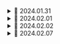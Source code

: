 <details>
<summary>📅 2024.01.31</summary>

<h1>npm 초기화 및 Express 설치</h1>

- `npm init`

  - package.json : 프로젝트의 정보와 프로젝트에서 사용 중인 패키지의 의존성을 관리하는 곳

- `npm install express`

  - express : Node.js 의 API를 단순화하고 유용한 기능들을 더 추가 시켜 Node.js 를 더 편리하고 유용하게 사용할 수 있게 해주는 모듈

- index.js 파일 생성
  - Node.js 에서 진입점이 되는 파일

<h2>라우팅 및 서버 구동</h2>

```javascript
const express = require("express");
const dotenv = require("dotenv");

dotenv.config();

const app = express();

app.get("/", (req, res) => {
  res.send("Hello World");
});

//PORT
const PORT = process.env.PORT;

app.listen(PORT, () => {
  console.log(`Listening on ${PORT}`);
});
```

`node index.js`

![image](https://github.com/JEONGSUJONG/readme-main/assets/142254876/5dfa5b4c-a604-4889-b148-3f7ea4371fb2)

- `npm install -D nodemon` : nodemon 은 Node.js 애플리케이션의 코드 변경을 감지하고 자동으로 서버를 다시 시작해주는 도구

- package.json

```json
  "scripts": {
    "dev": "nodemon src/index.js",      // 추가
    "test": "echo \"Error: no test specified\" && exit 1"
  },
```

`npm run dev`

<h1>BE Folder Structure</h1>

```
├─node_modules
├─src
    ├─middleware
    │   └─auth.js
    ├─models
    │   └─User.js
    ├─routes
    │   └─users.js
    └─index.js
├─public
    └─//static 파일
├─.env
├─.gitignore
├─package-lock.json
└─package.json
```

<h1>필요한 package 설치</h1>

- `npm install bcryptjs` : `bcryptjs` 비밀번호를 해싱을 수행하기 위한 라이브러리
- `npm install jsonwebtoken` : `jsonwebtoken` JSON 형식의 토큰을 생성하고 검증하기 위한 라이브러리. 주로 (Authentication) 을 구현할 때 사용되며 특히, 웹 토큰 (JSON Web Token)을 생성하여 사용자의 세션 상태를 유지하거나 검증할 수 있게 한다.
- `npm install cors` : Express 애플리케이션에서 클라이언트와 서버 간의 HTTP 요청에 응답하고 자원 요청을 허용하는 미들웨어
- `npm install mongoose` : MongoDB와 상호 작용하기 위한 Node.js 라이브러리.

<h1>express.static()</h1>

- express.static : 이미지, CSS 파일 및 Javascript 파일과 같은 정적 파일을 제공하려면 Express의 express.static 내장 미들웨어 기능을 사용할 수 있다.

![image](https://github.com/JEONGSUJONG/readme-main/assets/142254876/8aa45f1e-9deb-40cb-9783-219769a685bc)

- index.js

```javascript
const path = require("path");

// public 폴더 안의 정적 파일 가져오기
app.use(express.static(path.join(__dirname, "../public")));
```

![image](https://github.com/JEONGSUJONG/readme-main/assets/142254876/32c17f29-8f63-4044-9c41-84bd03e88bc8)

- `__dirname` : 현재 파일이 위치한 디렉토리를 의미
  - `path.join` 을 사용하여 정적 파일이 위치한 디렉토리 경로를 지정합니다.
- `"../public"` 은 정적 파일들이 위치한 디렉토리

`app.use("가상경로", express.static("public"));` : 가상경로로 사용할 수 있지만 노드 프로세스를 시작하는 디렉토리는 상대적이기에 위의 예시인 절대 경로로 사용하는 것을 권장.

<h1>Cors</h1>

- Server와 Client 간 Port가 다르거나 도메인이 다르면 즉, Origin이 다르면 Request 를 보낼 수 없다.
  - Why? 보안을 위한 Same Origin Policy 정책 때문 (동일 출처 정책)
- Cross-Origin Resource Sharing 를 사용하면 된다.
- `app.use(cors())`

<h1>Express.json</h1>

`app.use(express.json())`

```javascript
app.use(express.json());

app.post("/", (req, res) => {
  console.log(req.body);
  res.json(req.body);
});
```

https://github.com/JEONGSUJONG/readme-main/assets/142254876/bb725cbd-f045-490d-8385-216f9922e008

<h1>mongoose</h1>

- Mongoose : 데이터를 만들고 관리하기 위해서 먼저 Schema 를 만들고 그 스키마로 모델을 만든다. 몽구스는 MongoDB 를 쓸 때 사용해도 되고 안 써도 되는 선택사항

1. 스키마를 생성한다
2. 스키마를 이용하여 모델을 만든다
3. 모델을 이용하여 데이터를 CRUD 할 수 있다.

```javascript
const mongoose = require("mongoose");

const product = new mongoose.Schema({
  name: {
    type: String,
    required: true
  }
  price: {
    type: Number
  }
  ...
})

const Product = mongoose.model("Product", productSchema);
module.exports = Product;
```

- 애플리케이션 계층에서 특정 스키마를 적용

  - 모델 유효성 검사
  - MongoDB 작업을 쉽게 하기 위한 기타 기능

- Schema : Mongoose 스키마는 문서 (Document)의 구조, 기본값, 유효성 검사를 정의 (default: 0, required: true/false)
- Model : Mongoose 모델은 레코드 생성,쿼리,업데이트,삭제 등을 위한 데이터 베이스 인터페이스 제공

<h2>MongoDB Atlas Cloud Service</h2>

https://www.mongodb.com/ko-kr

로그인 -> new project -> database -> Build a Database

-> DatabaseAccess (username, password) 기억하기

```javascript
const mongoose = require("mongoose");

// mongoose
mongoose
  .connect(process.env.MONGO_URL, {
    dbName: process.env.MONGO_DB_NAME,
  })
  .then(() => console.log("MongoDB Connected"))
  .catch((err) => console.log(err));
```

- URL : Atlas -> Deployment/Database -> Connect -> Drivers -> `Add your connection string into your application code` URL 복사 후 .env 파일에 넣기 -> URL 에 `<username>:<password>` 에 DatabaseAccess 설정한 username과 password 넣어주기

![image](https://github.com/JEONGSUJONG/readme-main/assets/142254876/a6d204e6-46ca-481e-90c8-93ef31eed596)
정상적으로 연결되었다..!

- MongoDB Compass 에서도 동일한 URL 적용

<h2>User Schema 생성</h2>

- models/User.js

```javascript
const mongoose = required("mongoose");

const userSchema = mongoose.Schema({
  name: {
    type: String,
    maxLength: 50,
  },
  email: {
    type: String,
    trim: true, // 문자열 양 끝 공백 제거
    unique: 1, // 중복된 값 허용 x
  },
  password: {
    type: String,
    minLength: 5,
    required: true,
  },
  role: {
    type: Number,
    default: 0,
  },
  image: {
    type: String,
  },
});

const User = mongoose.model("User", userSchema);

module.exports = User;
```

<h1>Express 에러 처리</h1>

- 기본 라우트에서 에러 발생시키기
```javascript
app.get("/", (req, res) => {
  throw new Error("This is Error");
});
```

![image](https://github.com/JEONGSUJONG/readme-main/assets/142254876/3400c926-ca16-40a1-b059-e38ee3b36ec5)

- 실행하면 바로 서버가 다운(Crash) 된다 (에러 처리 미들웨어 필요)

```javascript
app.get("/", (req, res) => {
  throw new Error("This is Error");
});

// 에러 처리기
app.use((error, req, res, next) => {
  res.send(error.message);
});
```

![image](https://github.com/JEONGSUJONG/readme-main/assets/142254876/ff8d7f0c-ce29-45af-9497-da541b62231d)

- 위와같으면 서버가 다운 되지 않고 에러 메시지를 보여준다.
- 하지만, 비동기 요청으로 인한 에러는 에러 처리기에서 못 받는다.

```javascript
app.get("/", (req, res) => {
  setImmediate(() => {
    throw new Error("This is Error");
  });
});

app.use((error, req, res, next) => {
  res.send(error.message);
});
```

![image](https://github.com/JEONGSUJONG/readme-main/assets/142254876/6c16141e-8d2c-4fa9-89ba-c326681568d2)


<h2>How to solve?</h2>

- next 이용하기

```javascript
app.get("/", (req, res, next) => {
  setImmediate(() => {
    next(new Error("This is Error"));
  });
});

app.use((error, req, res, next) => {
  res.status(500).send(error.message || 'Internal Server Error');
});
```

</details>


<details>
<summary>📅 2024.02.01</summary>

<h1>RegisterRouter생성</h1>

- "회원가입" 을 클릭하면 client가 thunkFunction 내에서 비동기 요청을 보냄

```javascript
const response = await axiosInstance.post(`/users/register`, body);
return response.data;
```

- 서버에서 이 비동기 요청을 처리해주어야함.

- routes/user.js
```javascript
const express = require("express");
const router = express.Router();

router.post("/users/register", (req, res) => {
  // User 데이터를 저장해야함.
});


module.exports = router;
```

- index.js
```javascript
const UserRouter = require("./routes/user-router");
app.use('/api/v1/users', UserRouter);
```

- `api/v1` 으로 받으니 FE - axios.js 수정해줘야함

```javascript
baseURL: import.meta.env.PROD ? "" : "http://localhost:5000/api/v1",
```


- req.body 받기

![image](https://github.com/JEONGSUJONG/readme-main/assets/142254876/9499ab40-1524-413d-aa28-44f4db7d81f1)

```javascript
router.post("/users/register", async (req, res, next) => {
  try {
    const user = new User(req.body);
    await user.save();
    return res.sendStatus(200);
  } catch (error) {
    next(error)
  }
});
```

- req.body 안에 존재하는 `email` `image` `name` `password` 를 받아온다.

https://github.com/JEONGSUJONG/readme-main/assets/142254876/02c49e16-d122-44e1-8a5e-00db24e9d982


<h1>비밀번호 암호화</h1>

![image](https://github.com/JEONGSUJONG/readme-main/assets/142254876/b442d43e-184d-4837-aa61-c81d7d5b6220)

위의 DB에서는 password가 노출되어 해커가 db를 열게되면 쉽게 user의 password을 알 수 있게된다.

- bcryptjs
  - `npm install bcryptjs --save`


<h2>비밀번호 저장 방법</h2>

1. 원본 비밀번호 저장 (최악)
2. 비밀번호를 암호화 키 (Encryption Key)와 함께 암호화 (양방향)
  - 어떠한 암호를 이용해서 비밀번호를 암호화 하고 그 암호를 이용하여 복호화 가능.
    - "1234" -> 암호화(알고리즘+암호화 키) -> "qUuFwnAdNnDs"
    - "qUuFwnAdNnDs" -> 복호화 -> "1234"
  - 암호화 키가 노출되면 알고리즘은 대부분 오픈되어있어 위험함.
3. SHA256 해시(Hash)해서 저장(단방향)
  - https://emn178.github.io/online-tools/sha256
    - "1234" -> 해시 -> "qUuFwnAdNnDs"
    - "qUuFwnAdNnDs" -> 복호화 불가능!
  - 단, "1234" 와 같은 비밀번호는 "qUuFwnAdNnDs" 와 같이 암호화 되므로 레인보우 테이블(함호화 전과 후를 갖고있는 테이블)을 비교하여 찾아낼 수 있다.
4. 솔트(salt) + 비밀번호(plain pw) 를 해시로 암호화해서 저장
  - "1234" -> salt + "1234" -> 암호화된 값
  - "1234" -> salt + "1234" -> 다른 암호화된 값

- bcrypt는 salt를 사용하는 암호화 알고리즘으로 그 값을 DB에 저장하게 된다
  
<h3>UserSchema</h3>

`userSchema.pre()` : 스키마를 저장하기 전에 먼저 호출되어 해시화를 진행해준다.

- user-schema.js
```javascript
const bcrypt = require("bcryptjs");
...
userSchema.pre('save', async function (next) {
  let user = this;    // user의 data 들어감 (email, name ...)
  if (user.isModified('password')) {
    const salt = await bcrypt.genSalt(10);
    const hash = await bcrypt.hash(user.password, salt);
    user.password = hash;
  }
  next();
})
// mogoose 하기 전에 작성해줘야함!
const User = mongoose.model("User", userSchema);
```

https://github.com/JEONGSUJONG/readme-main/assets/142254876/32c6a1a9-0cc9-4956-b36d-802beda0b619

</details>

<details>
<summary>📅 2024.02.02</summary>

<h1>인증 절차가 필요한 이유</h1>

- 만약 client와 server 간의 첫 번째 요청에서 자신이 "123"이라고 말해도 그 후 서버에게 다시 물어보면 서버는 내가 누군지 모른다.
- HTTP 는 stateless 하기 때문이다.
  - 상태 비저장 프로토콜은 서버가 여러 요청 기간 동안 각 사용자에 대한 정보나 상태를 유지할 필요가 없다.
    - 성능(performance) 저하 문제 : 각 요청에 대한 연결을 재설정하는 데 소요되는 시간/대역폭을 최소화하기 위한 것
    - 만약, 요청 하나하나에 사용자의 status 와 info를 포함하면 server는 누군지는 알지만 많은 트래픽으로 성능 저하의 원인이 된다.
    - 그래서 인증 절차가 필요하다.

![image](https://github.com/JEONGSUJONG/readme-main/assets/142254876/00573708-7999-4676-a8ea-2a4f25600798)
 
- (2) Token 안에 유저의 정보를 포함하는 토큰을 생성한다.
- (3) 응답을 보낼 때 HTTP header 에 Token과 같이 보낸다.
- (5) 요청을 보낼 때 역시 Token을 같이 보내준다.
- (6) server에서는 Token을 복호화해서 갖고 있는 유저 정보를 알 수 있다. (stateless -> statefull)

<h2>JWT</h2>

- JWT (JSON Web Token) : 당사자간에 정보를 JSON 개체로 안전하게 전송하기 위한 컴팩트하고 독립적인 방식을 정의하는 개방형 표준 (RFC 7519) 이다. 
- 정보를 안전하게 전할 때 혹은 유저의 권한 같은 것을 체크 하기 위해서 사용되는 모듈

<h3>JWT 구조</h3>

[https://jwt.io/](https://jwt.io/)

![image](https://github.com/JEONGSUJONG/readme-main/assets/142254876/fdb509bc-a3c4-466b-bdba-c07a3014ff69)

- Header(red) : Token에 대한 메타 데이터 포함 (타입, 해싱 알고리즘)
- Payload(purple) : 유저 정보(issuer), 만료 기간(expiration time), 주제(subject) 등등 ..
- Verify Signature(blue) : Token이 보낸 사람에 의해 서명되었으며 어떤 식으로도 변경되지 않았는지 확인하는 데 사용되는 서명
  - 서명은 헤더 및 페이로드 세그먼트, 서명 알고리즘, 비밀 / 공개 키를 사용하여 생성됨.

![image](https://github.com/JEONGSUJONG/readme-main/assets/142254876/b04d0b49-9d7f-4377-993a-58355ae17503)

1. Admin 유저가 보고자 할 경우 (관리자 권한 페이지)
2. 요청을 보낼 때 Token을 Header에 넣어서 같이 보냄
3. 서버에서는 JWT를 이용하여 Token을 다시 생성한 후 두 개를 비교
  - 서버에서 요청에서 같이 온 Header랑 payload를 가져오고 서버안에 있는 Secret 을 이용하여 Signature 부분을 다시 생성
  - Client에서 온 Headers + Client에서 온 Payload + Server에서 갖고 있는 Secret Text
4. 일치하면 Admin 유저가 원하는 글을 볼 수 있다.


<h1>Login Router 생성</h1>

- FE 

```jsx
const response = await axiosInstance.post(`/users/login`, body);
```

- 현재 post 요청을 받아올 API 가 필요하다

- users-router.js

```javascript
// Login
UserRouter.post("/login", async (req, res, next) => {
  // req.body : email , password
  try {
    // 존재하는 유저인지 체크

    // 비밀번호가 올바른지 체크 (comparePassword 함수)

    // JWT 토큰생성

    // 토큰 생성 후 유저와 토큰 데이터 응답으로 보내주기
  } catch (error) {
    
  }
})
```

- comparePassword 함수는 user-shema 에서 정의한다.

```javascript
userSchema.methods.comparePassword = async function (plainPassword) {
  let user = this;

  const isMatch = await bcrypt.compare(plainPassword, user.password);
  return isMatch;
};
```

- 기능은 사용자의 비밀번호 비교를 수행한다.
- `plainPassword` 를 해시된 비밀번호와 비교하여 일치 여부를 return 한다.

- users-router.js

```javascript
// Login
UserRouter.post("/login", async (req, res, next) => {
  // req.body : email , password(plainText)
  try {
    // 존재하는 유저인지 체크
    const user = await User.findOne({ email: req.body.email });
    if (!user) {
      return res.status(400).send("Auth failed, email not found");
    }
    // 비밀번호가 올바른지 체크
    const isMatch = await user.comparePassword(req.body.password);
    if (!isMatch) {
      return res.status(400).send("Wrong password");
    }
    const payload = {
      userId: user._id.toHexString(), // Obj Id 이기 때문에 String으로 변환
    }
    // JWT Token 생성
    const accessToken = JWT.sign(payload, process.env.JWT_SECRET, { expiresIn: '1h' });
    // 토큰 생성 후 유저와 토큰 데이터 응답으로 보내주기
    return res.json({ user, accessToken });
  } catch (error) {
    next(error);
  }
})
```

- `userSchema` 에서 받아온 `isMatch` 로 평문과 암호화된 비밀번호를 비교한 값으로 판단한다.
- `payload` 는 토큰에 담기는 정보를 정의하고 여기선userId가 들어가있다.
- `JWT.sign` 메소드는 `payload` 와 Secret Key로 JWT 토큰을 생성한다.

![image](https://github.com/JEONGSUJONG/readme-main/assets/142254876/0704814d-5c12-407b-94d2-aa7c6cf75186)

- `return res.json({ user, accessToken })` 에서 user 데이터를 반환하면 보안적 측면에서 위험하지 않을까?
  - Client와 Server간의 통신에서 인증 정보를 주고 받을 때 일반적으로 db에 저장된 회원 객체에서 Access Token은 필요한 정보만 추출하여 따로 저장하게 된다.
  - 또한, user 데이터를 반환하면 클라이언트에서 해당 정보를 사용하여 로그인한 사용자의 상태를 지속적으로 유지할 수 있다.
    - 로그인 한 번 하고나면 토큰을 이용하여 인증 정보를 검증할 때마다 모든 인증과정을 반복할 필요가 없이 로그인 상태가 유지된다.


</details>


<details>
<summary>📅 2024.02.07</summary>

<h1>Auth By </h1>

FE 페이지 링크 올리기

- users-router.js

```javascript
// Auth by Token
UserRouter.post("/auth", auth, async (req, res, next) => {
  return res.json({
    id: req.user._id,
    email: req.user.email,
    name: req.user.name,
    role: req.user.role,
    image: req.user.image,
  });
});
```

- "/auth" 엔드 포인트에 대한 Post 요청을 처리한다.
- 요청이 들어오면 `auth` 미들웨어를 실행하여 토큰의 유효성 검사 후 사용자 인증을 한다.
- JSON 형식으로 반환

- auth.js : 이 미들웨어는 클라이언트에서 HTTP 요청으로 받아온 Token을 헤더에서 가져와 분석한다.

```javascript
const jwt = require('jsonwebtoken');
const User = require("../models/user-schema");

let auth = async (req, res, next) => {
    // Token을 request headers 에서 가져오기
    const authHeader = req.headers['authorization'];

    // Bearer ---.---.---
    const token = authHeader && authHeader.split(" ")[1];
    if (token === null) return res.sendStatus(401);

    try {
        // Token이 유효한지 확인
        const decode = jwt.verify(token, process.env.JWT_SECRET);
        const user = await User.findOne({ _id: decode.userId });

        if (!user) {
            return res.status(400).send("사용자를 찾을 수 없습니다.");
        }
        req.user = user;
        next();
    } catch (error) {
        next(error);
    }
}

module.exports = auth;
```

![image](https://github.com/JEONGSUJONG/readme-main/assets/142254876/20fd7eda-760a-4dfb-93e0-111b63621021)

- `Bearer ---.---.---` 형식의 토큰을 `" "` 로 구분하여 헤더 중 토큰 부분만 가져온다.
- jwt decode 를 이용하여 유효한지 검사한다.

</details>